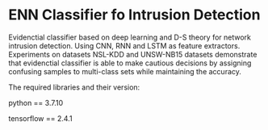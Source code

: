 # ENN Classifier fo Intrusion Detection
Evidenctial classifier based on deep learning and D-S theory for network intrusion detection. Using CNN, RNN and LSTM as feature extractors.
Experiments on datasets NSL-KDD and UNSW-NB15 datasets demonstrate that evidenctial classifier is able to make cautious decisions by assigning confusing samples to multi-class sets while maintaining the accuracy.

The required libraries and their version:

python == 3.7.10

tensorflow == 2.4.1
